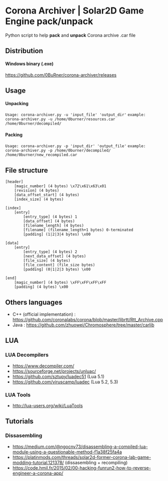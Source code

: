 # Corona Archiver | Solar2D Game Engine pack/unpack

Python script to help **pack** and **unpack** Corona archive .car file

## Distribution

#### Windows binary (.exe)

https://github.com/0BuRner/corona-archiver/releases

## Usage

#### Unpacking
``` Usage: corona-archiver.py -u 'input_file' 'output_dir' ```
```example: corona-archiver.py -u /home/0burner/resources.car /home/0burner/decompiled/```

#### Packing
``` Usage: corona-archiver.py -p 'input_dir' 'output_file' ```
```example: corona-archiver.py -p /home/0burner/decompiled/ /home/0burner/new_recompiled.car```

## File structure

```
[header]
    [magic_number] (4 bytes) \x72\x61\x63\x01
    [revision] (4 bytes)
    [data_offset_start] (4 bytes)
    [index_size] (4 bytes)

[index]
    [entry]
        [entry_type] (4 bytes) 1
        [data_offset] (4 bytes)
        [filename_length] (4 bytes)
        [filename] (filename_length+1 bytes) 0-terminated
        [padding] (1|2|3|4 bytes) \x00

[data]
    [entry]
        [entry_type] (4 bytes) 2
        [next_data_offset] (4 bytes)
        [file_size] (4 bytes)
        [file_content] (file_size bytes)
        [padding] (0|1|2|3 bytes) \x00

[end]
    [magic_number] (4 bytes) \xFF\xFF\xFF\xFF
    [padding] (4 bytes) \x00
```

## Others languages

- C++ (official implementation) : https://github.com/coronalabs/corona/blob/master/librtt/Rtt_Archive.cpp
- Java : https://github.com/zhuowei/Chromosphere/tree/master/carlib

## LUA

### LUA Decompilers 
- https://www.decompiler.com/
- https://sourceforge.net/projects/unluac/
- https://github.com/sztupy/luadec51 (Lua 5.1)
- https://github.com/viruscamp/luadec (Lua 5.2, 5.3)

### LUA Tools
- http://lua-users.org/wiki/LuaTools

## Tutorials

### Dissasembling
- https://medium.com/@ngocnv73/disassembling-a-compiled-lua-module-using-a-questionable-method-f1a38f25fa4a
- https://platinmods.com/threads/solar2d-former-corona-lab-game-modding-tutorial.121378/ (dissasembling + recompiling)
- https://code.hmil.fr/2015/02/00-hacking-funrun2-how-to-reverse-engineer-a-corona-app/
